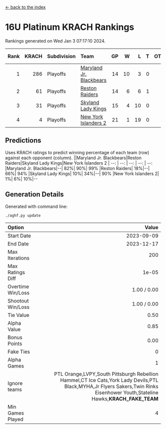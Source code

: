 [<- back to the index](readme.md)
# 16U Platinum KRACH Rankings
Rankings generated on Wed Jan  3 07:17:10 2024.

Rank|KRACH|Subdivision|Team|GP|W|L|T|OTW|OTL|SoS|Exp Wins|Win Diff
---:|---:|:---|:---|---:|---:|---:|---:|---:|---:|---:|---:|---:
1|286|Playoffs|[Maryland Jr. Blackbears](https://gamesheetstats.com/seasons/3663/teams/140848/schedule)|14|10|3|0|0|1|505|10.8|-0.0
2|61|Playoffs|[Reston Raiders](https://gamesheetstats.com/seasons/3663/teams/140850/schedule)|14|6|6|1|1|0|283|8.4|0.0
3|31|Playoffs|[Skyland Lady Kings](https://gamesheetstats.com/seasons/3663/teams/140849/schedule)|15|4|10|0|1|0|283|5.9|0.0
4|4|Playoffs|[New York Islanders 2](https://gamesheetstats.com/seasons/3663/teams/140851/schedule)|21|1|19|0|0|1|291|1.9|0.0

## Predictions
Uses KRACH ratings to predict winning percentage of each team (row) against each opponent (column).
||Maryland Jr. Blackbears|Reston Raiders|Skyland Lady Kings|New York Islanders 2
| --: | --: | --: | --: | --: 
|Maryland Jr. Blackbears|--| 82%| 90%| 99%
|Reston Raiders| 18%|--| 66%| 94%
|Skyland Lady Kings| 10%| 34%|--| 90%
|New York Islanders 2|  1%|  6%| 10%|--

## Generation Details

Generated with command line:
```
./aghf.py update
```

| Option | Value |
| :----- | ----: |
| Start Date | 2023-09-09 |
| End Date | 2023-12-17 |
| Max Iterations | 200 |
| Max Ratings Diff | 1e-05 |
| Overtime Win/Loss | 1.00 / 0.00 |
| Shootout Win/Loss | 1.00 / 0.00 |
| Tie Value | 0.50 |
| Alpha Value | 0.85 |
| Bonus Points | 0.00 |
| Fake Ties | 0 |
| Alpha Games | 1 |
| Ignore teams | PTL Orange,LVPY,South Pittsburgh Rebellion Hammel,CT Ice Cats,York Lady Devils,PTL Black,MYHA,Jr Flyers Sakers,Twin Rinks Eisenhower Youth,Stateline Hawks,__KRACH_FAKE_TEAM__ |
| Min Games Played | 4 |

